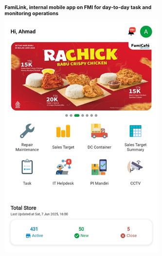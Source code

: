 

### FamiLink, internal mobile app on FMI for day-to-day task and monitoring operations


<img src="familink-home.jpg" width="600"/>